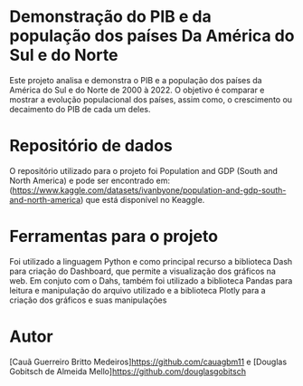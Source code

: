 # Demonstração do PIB e da população dos países Da América do Sul e do Norte

Este projeto analisa e demonstra o PIB e a população dos países da América do Sul e do Norte de 2000 à 2022. O objetivo é comparar e mostrar a evolução populacional dos países, assim como, o crescimento ou decaimento do PIB de cada um deles.

# Repositório de dados

O repositório utilizado para o projeto foi Population and GDP (South and North America) e pode ser encontrado em: (https://www.kaggle.com/datasets/ivanbyone/population-and-gdp-south-and-north-america) que está disponível no Keaggle. 

# Ferramentas para o projeto

Foi utilizado a linguagem Python e como principal recurso a biblioteca Dash para criação do Dashboard, que permite a visualização dos gráficos na web. Em conjuto com o Dahs, também foi utilizado a biblioteca Pandas para leitura e manipulação do arquivo utilizado e a biblioteca Plotly para a criação dos gráficos e suas manipulações

# Autor
[Cauã Guerreiro Britto Medeiros]https://github.com/cauagbm11 e [Douglas Gobitsch de Almeida Mello]https://github.com/douglasgobitsch




